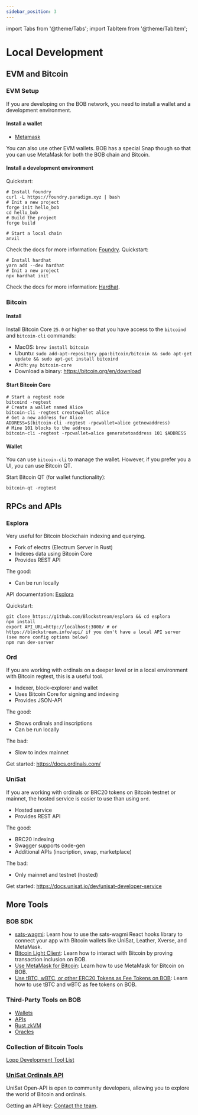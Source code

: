 ```yaml
---
sidebar_position: 3
---
```


import Tabs from '@theme/Tabs';
import TabItem from '@theme/TabItem';

# Local Development

## EVM and Bitcoin

### EVM Setup

If you are developing on the BOB network, you need to install a wallet and a development environment.

#### Install a wallet

- [Metamask](https://metamask.io/)

You can also use other EVM wallets. BOB has a special Snap though so that you can use MetaMask for both the BOB chain and Bitcoin.

#### Install a development environment

<Tabs>
  <TabItem value="foundry" label="Foundry (based on Rust)">
    Quickstart:

```shell
# Install foundry
curl -L https://foundry.paradigm.xyz | bash
# Init a new project
forge init hello_bob
cd hello_bob
# Build the project
forge build

# Start a local chain
anvil
```

Check the docs for more information: [Foundry](https://book.getfoundry.sh/getting-started/installation).
</TabItem>
<TabItem value="hardhat" label="Hardhat (based on TypeScript)">
Quickstart:

```shell
# Install hardhat
yarn add --dev hardhat
# Init a new project
npx hardhat init
```

Check the docs for more information: [Hardhat](https://hardhat.org/getting-started/).
</TabItem>
</Tabs>

### Bitcoin

#### Install

Install Bitcoin Core `25.0` or higher so that you have access to the `bitcoind` and `bitcoin-cli` commands:

- MacOS: `brew install bitcoin`
- Ubuntu: `sudo add-apt-repository ppa:bitcoin/bitcoin && sudo apt-get update && sudo apt-get install bitcoind`
- Arch: `yay bitcoin-core`
- Download a binary: https://bitcoin.org/en/download

#### Start Bitcoin Core

```shell
# Start a regtest node
bitcoind -regtest
# Create a wallet named Alice
bitcoin-cli -regtest createwallet alice
# Get a new address for Alice
ADDRESS=$(bitcoin-cli -regtest -rpcwallet=alice getnewaddress)
# Mine 101 blocks to the address
bitcoin-cli -regtest -rpcwallet=alice generatetoaddress 101 $ADDRESS
```

#### Wallet

You can use `bitcoin-cli` to manage the wallet. However, if you prefer you a UI, you can use Bitcoin QT.

Start Bitcoin QT (for wallet functionality):

```shell
bitcoin-qt -regtest
```

## RPCs and APIs

### Esplora

Very useful for Bitcoin blockchain indexing and querying.

- Fork of electrs (Electrum Server in Rust)
- Indexes data using Bitcoin Core
- Provides REST API

The good:

- Can be run locally

API documentation: [Esplora](https://github.com/Blockstream/esplora/blob/master/API.md)

Quickstart:

```shell
git clone https://github.com/Blockstream/esplora && cd esplora
npm install
export API_URL=http://localhost:3000/ # or https://blockstream.info/api/ if you don't have a local API server
(see more config options below)
npm run dev-server
```

### Ord

If you are working with ordinals on a deeper level or in a local environment with Bitcoin regtest, this is a useful tool.

- Indexer, block-explorer and wallet
- Uses Bitcoin Core for signing and indexing
- Provides JSON-API

The good:

- Shows ordinals and inscriptions
- Can be run locally

The bad:

- Slow to index mainnet

Get started: https://docs.ordinals.com/

### UniSat

If you are working with ordinals or BRC20 tokens on Bitcoin testnet or mainnet, the hosted service is easier to use than using `ord`.

- Hosted service
- Provides REST API

The good:

- BRC20 indexing
- Swagger supports code-gen
- Additional APIs (inscription, swap, marketplace)

The bad:

- Only mainnet and testnet (hosted)

Get started: https://docs.unisat.io/dev/unisat-developer-service

## More Tools

### BOB SDK

- [sats-wagmi](/docs/build/bob-sdk/sats-wagmi): Learn how to use the sats-wagmi React hooks library to connect your app with Bitcoin wallets like UniSat, Leather, Xverse, and MetaMask.
- [Bitcoin Light Client](/docs/build/bob-sdk/relay): Learn how to interact with Bitcoin by proving transaction inclusion on BOB.
- [Use MetaMask for Bitcoin](/docs/build/bob-sdk/metamask-snap): Learn how to use MetaMask for Bitcoin on BOB.
- [Use tBTC, wBTC, or other ERC20 Tokens as Fee Tokens on BOB](/docs/build/bob-sdk/bridged-btc-gas-fee): Learn how to use tBTC and wBTC as fee tokens on BOB.

### Third-Party Tools on BOB

- [Wallets](/docs/build/tools/wallets)
- [APIs](/docs/build/tools/api)
- [Rust zkVM](/docs/build/tools/rust-zkvm)
- [Oracles](/docs/build/tools/oracles)

### Collection of Bitcoin Tools

[Lopp Development Tool List](https://www.lopp.net/bitcoin-information/developer-tools.html)

### [UniSat Ordinals API](https://docs.unisat.io/dev/unisat-developer-service)

UniSat Open-API is open to community developers, allowing you to explore the world of Bitcoin and ordinals.

Getting an API key: [Contact the team](https://docs.unisat.io/dev/unisat-developer-service#getting-an-api-key).

